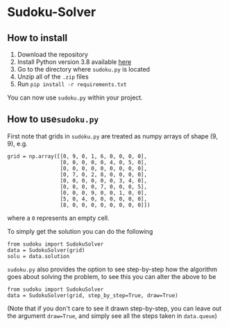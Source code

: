 # Sudoku-Solver

## How to install

1. Download the repository
2. Install Python version 3.8 available [here](https://www.python.org/downloads/release/python-385/)
3. Go to the directory where `sudoku.py` is located
4. Unzip all of the `.zip` files
5. Run `pip install -r requirements.txt`

You can now use `sudoku.py` within your project.

## How to use`sudoku.py`

First note that grids in `sudoku.py` are treated as numpy arrays of shape (9, 9), e.g.
```
grid = np.array([[0, 9, 0, 1, 6, 0, 0, 0, 0],
                 [0, 0, 0, 0, 0, 4, 0, 5, 0],
                 [0, 0, 0, 0, 0, 0, 0, 0, 0],
                 [0, 7, 0, 2, 8, 0, 0, 0, 0],
                 [0, 0, 0, 0, 0, 0, 3, 4, 0],
                 [0, 0, 0, 0, 7, 0, 0, 0, 5],
                 [0, 0, 0, 9, 0, 0, 1, 0, 0],
                 [5, 0, 4, 0, 0, 0, 0, 0, 0],
                 [8, 0, 0, 0, 0, 0, 0, 0, 0]])
```
where a `0` represents an empty cell.

To simply get the solution you can do the following
```
from sudoku import SudokuSolver
data = SudokuSolver(grid)
solu = data.solution
```
`sudoku.py` also provides the option to see step-by-step how the algorithm goes about solving the problem, to see this you can alter the above to be
```
from sudoku import SudokuSolver
data = SudokuSolver(grid, step_by_step=True, draw=True)
```
(Note that if you don't care to see it drawn step-by-step, you can leave out the argument `draw=True`, and simply see all the steps taken in `data.queue`)
